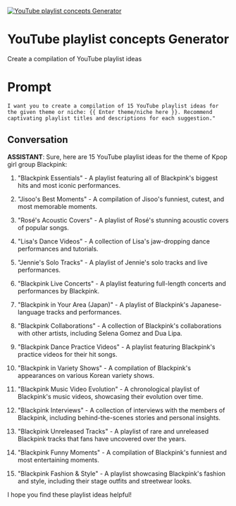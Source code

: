 
[![YouTube playlist concepts Generator ](https://flow-prompt-covers.s3.us-west-1.amazonaws.com/icon/realistic/real_3.png)]()
# YouTube playlist concepts Generator  
Create a compilation of YouTube playlist ideas 

# Prompt

```
I want you to create a compilation of 15 YouTube playlist ideas for the given theme or niche: {{ Enter theme/niche here }}. Recommend captivating playlist titles and descriptions for each suggestion."

```

## Conversation

**ASSISTANT**: Sure, here are 15 YouTube playlist ideas for the theme of Kpop girl group Blackpink:



1. "Blackpink Essentials" - A playlist featuring all of Blackpink's biggest hits and most iconic performances.

2. "Jisoo's Best Moments" - A compilation of Jisoo's funniest, cutest, and most memorable moments.

3. "Rosé's Acoustic Covers" - A playlist of Rosé's stunning acoustic covers of popular songs.

4. "Lisa's Dance Videos" - A collection of Lisa's jaw-dropping dance performances and tutorials.

5. "Jennie's Solo Tracks" - A playlist of Jennie's solo tracks and live performances.

6. "Blackpink Live Concerts" - A playlist featuring full-length concerts and performances by Blackpink.

7. "Blackpink in Your Area (Japan)" - A playlist of Blackpink's Japanese-language tracks and performances.

8. "Blackpink Collaborations" - A collection of Blackpink's collaborations with other artists, including Selena Gomez and Dua Lipa.

9. "Blackpink Dance Practice Videos" - A playlist featuring Blackpink's practice videos for their hit songs.

10. "Blackpink in Variety Shows" - A compilation of Blackpink's appearances on various Korean variety shows.

11. "Blackpink Music Video Evolution" - A chronological playlist of Blackpink's music videos, showcasing their evolution over time.

12. "Blackpink Interviews" - A collection of interviews with the members of Blackpink, including behind-the-scenes stories and personal insights.

13. "Blackpink Unreleased Tracks" - A playlist of rare and unreleased Blackpink tracks that fans have uncovered over the years.

14. "Blackpink Funny Moments" - A compilation of Blackpink's funniest and most entertaining moments.

15. "Blackpink Fashion & Style" - A playlist showcasing Blackpink's fashion and style, including their stage outfits and streetwear looks. 



I hope you find these playlist ideas helpful!


